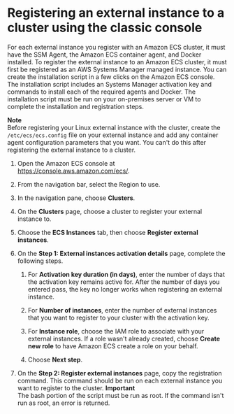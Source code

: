 # Registering an external instance to a cluster using the classic console<a name="ecs-anywhere-registration-classic-console"></a>

For each external instance you register with an Amazon ECS cluster, it must have the SSM Agent, the Amazon ECS container agent, and Docker installed\. To register the external instance to an Amazon ECS cluster, it must first be registered as an AWS Systems Manager managed instance\. You can create the installation script in a few clicks on the Amazon ECS console\. The installation script includes an Systems Manager activation key and commands to install each of the required agents and Docker\. The installation script must be run on your on\-premises server or VM to complete the installation and registration steps\.

**Note**  
Before registering your Linux external instance with the cluster, create the `/etc/ecs/ecs.config` file on your external instance and add any container agent configuration parameters that you want\. You can't do this after registering the external instance to a cluster\.

1. Open the Amazon ECS console at [https://console\.aws\.amazon\.com/ecs/](https://console.aws.amazon.com/ecs/)\.

1. From the navigation bar, select the Region to use\.

1. In the navigation pane, choose **Clusters**\.

1. On the **Clusters** page, choose a cluster to register your external instance to\.

1. Choose the **ECS Instances** tab, then choose **Register external instances**\.

1. On the **Step 1: External instances activation details** page, complete the following steps\.

   1. For **Activation key duration \(in days\)**, enter the number of days that the activation key remains active for\. After the number of days you entered pass, the key no longer works when registering an external instance\.

   1. For **Number of instances**, enter the number of external instances that you want to register to your cluster with the activation key\.

   1. For **Instance role**, choose the IAM role to associate with your external instances\. If a role wasn't already created, choose **Create new role** to have Amazon ECS create a role on your behalf\. 

   1. Choose **Next step**\.

1. On the **Step 2: Register external instances** page, copy the registration command\. This command should be run on each external instance you want to register to the cluster\.
**Important**  
The bash portion of the script must be run as root\. If the command isn't run as root, an error is returned\.
